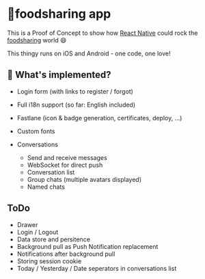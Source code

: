 # 🍴foodsharing app

This is a Proof of Concept to show how [React Native](https://github.com/facebook/react-native) could rock the [foodsharing](https://foodsharing.de) world :smile:

This thingy runs on iOS and Android - one code, one love!


## 🎉 What's implemented?

* Login form (with links to register / forgot)
* Full i18n support (so far: English included)
* Fastlane (icon & badge generation, certificates, deploy, ...)
* Custom fonts

* Conversations
  * Send and receive messages
  * WebSocket for direct push
  * Conversation list
  * Group chats (multiple avatars displayed)
  * Named chats


## ToDo

* Drawer
* Login / Logout
* Data store and persitence
* Background pull as Push Notification replacement
* Notifications after background pull
* Storing session cookie
* Today / Yesterday / Date seperators in conversations list
